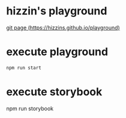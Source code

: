 

# hizzin's playground

[git page (https://hizzins.github.io/playground)](https://hizzins.github.io/playground)

# execute playground
```js
npm run start
```
# execute storybook
npm run storybook
